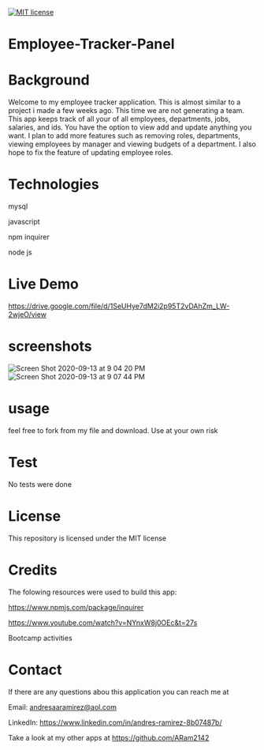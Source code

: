 [![MIT license](https://img.shields.io/badge/License-MIT-blue.svg)](https://lbesson.mit-license.org/)
# Employee-Tracker-Panel


# Background

Welcome to my employee tracker application. This is almost similar to a project i made a few weeks ago. This time we are not generating a team. This app keeps track of all your of all employees, departments, jobs, salaries, and ids. You have the option to view add and update anything you want. I plan to add more features such as removing roles, departments, viewing employees by manager and viewing budgets of a department. I also hope to fix the feature of updating employee roles.

# Technologies

mysql

javascript

npm inquirer

node js

# Live Demo

https://drive.google.com/file/d/1SeUHye7dM2i2p95T2vDAhZm_LW-2wjeO/view


# screenshots

![Screen Shot 2020-09-13 at 9 04 20 PM](https://user-images.githubusercontent.com/65634748/93033559-bc704d80-f604-11ea-9611-26cab454a56e.png)
![Screen Shot 2020-09-13 at 9 07 44 PM](https://user-images.githubusercontent.com/65634748/93033661-33a5e180-f605-11ea-9223-8addd8daa699.png)

# usage 

feel free to fork from my file and download. Use at your own risk

# Test

No tests were done

# License
This repository is licensed under the MIT license

# Credits
The folowing resources were used to build this app:

https://www.npmjs.com/package/inquirer

https://www.youtube.com/watch?v=NYnxW8j0OEc&t=27s

Bootcamp activities

# Contact
If there are any questions abou this application you can reach me at

Email: andresaaramirez@aol.com

LinkedIn: https://www.linkedin.com/in/andres-ramirez-8b07487b/

Take a look at my other apps at https://github.com/ARam2142